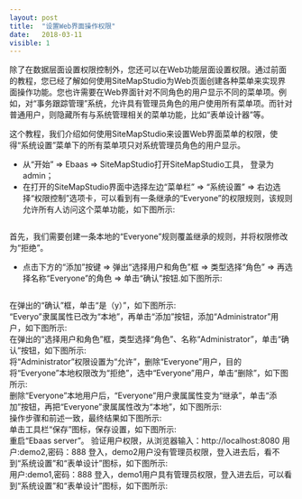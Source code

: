```yaml
---
layout: post
title:  "设置Web界面操作权限"
date:   2018-03-11
visible: 1
---
```


除了在数据层面设置权限控制外，您还可以在Web功能层面设置权限。通过前面的教程，您已经了解如何使用SiteMapStudio为Web页面创建各种菜单来实现界面操作功能。您也许需要在Web界面针对不同角色的用户显示不同的菜单项。例如，对“事务跟踪管理”系统，允许具有管理员角色的用户使用所有菜单项。而针对普通用户，则隐藏所有与系统管理相关的菜单功能，比如“表单设计器”等。

这个教程，我们介绍如何使用SiteMapStudio来设置Web界面菜单的权限，使得“系统设置”菜单下的所有菜单项只对系统管理员角色的用户显示。

* 从“开始” => Ebaas => SiteMapStudio打开SiteMapStudio工具， 登录为admin；
* 在打开的SiteMapStudio界面中选择左边“菜单栏” => “系统设置” => 右边选择“权限控制”选项卡，可以看到有一条继承的“Everyone”的权限规则，该规则允许所有人访问这个菜单功能，如下图所示:
<img src="{{'/assets/img/2018-3-11-设置Web界面操作权限1.png' | prepend: site.baseurl }}" alt="">

首先，我们需要创建一条本地的“Everyone”规则覆盖继承的规则，并将权限修改为“拒绝”。

* 点击下方的“添加”按键 => 弹出“选择用户和角色”框 => 类型选择“角色” => 再选择名称“Everyone”的角色 => 单击“确认”按钮.如下图所示:

<img src="{{'/assets/img/2018-3-11-设置Web界面操作权限2.png' | prepend: site.baseurl }}" alt=""><br>

在弹出的“确认”框，单击“是（y）”，如下图所示:
<img src="{{'/assets/img/2018-3-11-设置Web界面操作权限3.png' | prepend: site.baseurl }}" alt=""><br>
“Everyo”隶属属性已改为“本地”，再单击“添加”按钮，添加“Administrator”用户，如下图所示:
<img src="{{'/assets/img/2018-3-11-设置Web界面操作权限4.png' | prepend: site.baseurl }}" alt=""><br>
在弹出的“选择用户和角色”框，类型选择“角色”、名称“Administrator”，单击“确认”按钮，如下图所示:
<img src="{{'/assets/img/2018-3-11-设置Web界面操作权限11.png' | prepend: site.baseurl }}" alt=""><br>
将“Administrator”权限设置为“允许”，删除“Everyone”用户，目的将“Everyone”本地权限改为“拒绝”，选中“Everyone”用户，单击“删除”，如下图所示:
<img src="{{'/assets/img/2018-3-11-设置Web界面操作权限5.png' | prepend: site.baseurl }}" alt=""><br>
删除“Everyone”本地用户后，“Everyone”用户隶属属性变为“继承”，单击“添加”按钮，再把“Everyone”隶属属性改为“本地”，如下图所示:
<img src="{{'/assets/img/2018-3-11-设置Web界面操作权限6.png' | prepend: site.baseurl }}" alt=""><br>
操作步骤和前述一致，最终结果如下图所示:
<img src="{{'/assets/img/2018-3-11-设置Web界面操作权限7.png' | prepend: site.baseurl }}" alt=""><br>
单击工具栏“保存”图标，保存设置，如下图所示:
<img src="{{'/assets/img/2018-3-11-设置Web界面操作权限8.png' | prepend: site.baseurl }}" alt=""><br>
重启“Ebaas server”。
验证用户权限，从浏览器输入：http://localhost:8080 用户:demo2,密码：888 登入，demo2用户没有管理员权限，登入进去后，看不到“系统设置”和“表单设计”图标，如下图所示:
<img src="{{'/assets/img/2018-3-11-设置Web界面操作权限9.png' | prepend: site.baseurl }}" alt=""><br>
用户:demo1,密码：888 登入，demo1用户具有管理员权限，登入进去后，可以看到“系统设置”和“表单设计”图标，如下图所示:
<img src="{{'/assets/img/2018-3-11-设置Web界面操作权限10.png' | prepend: site.baseurl }}" alt=""><br>
